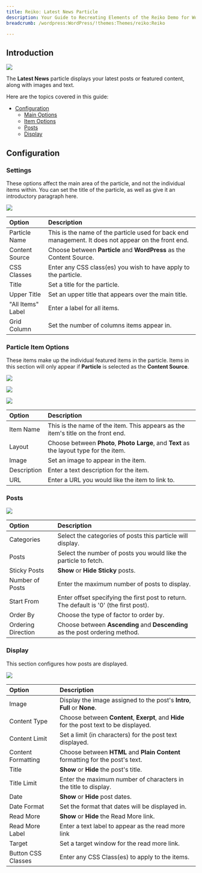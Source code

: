 ```yaml
---
title: Reiko: Latest News Particle
description: Your Guide to Recreating Elements of the Reiko Demo for WordPress
breadcrumb: /wordpress:WordPress/!themes:Themes/reiko:Reiko

---
```


## Introduction

![](assets/particle_latestnews1.png)

The **Latest News** particle displays your latest posts or featured content, along with images and text.

Here are the topics covered in this guide:

* [Configuration](#configuration)
    - [Main Options](#settings)
    - [Item Options](#particle-item-options)
    - [Posts](#posts)
    - [Display](#display)

## Configuration

### Settings 

These options affect the main area of the particle, and not the individual items within. You can set the title of the particle, as well as give it an introductory paragraph here.

![](assets/particle_latestnews2.png)

| Option            | Description                                                                                         |
| :-----            | :-----                                                                                              |
| Particle Name     | This is the name of the particle used for back end management. It does not appear on the front end. |
| Content Source    | Choose between **Particle** and **WordPress** as the Content Source.                                   |
| CSS Classes       | Enter any CSS class(es) you wish to have apply to the particle.                                     |
| Title             | Set a title for the particle.                                                                       |
| Upper Title       | Set an upper title that appears over the main title.                                                |
| "All Items" Label | Enter a label for all items.                                                                        |
| Grid Column       | Set the number of columns items appear in.                                                          |

### Particle Item Options

These items make up the individual featured items in the particle. Items in this section will only appear if **Particle** is selected as the **Content Source**.

![](assets/particle_latestnews3.png)

![](assets/particle_latestnews4.png)

![](assets/particle_latestnews5.png)

| Option      | Description                                                                              |
| :-----      | :-----                                                                                   |
| Item Name   | This is the name of the item. This appears as the item's title on the front end.         |
| Layout      | Choose between **Photo**, **Photo Large**, and **Text** as the layout type for the item. |
| Image       | Set an image to appear in the item.                                                      |
| Description | Enter a text description for the item.                                                   |
| URL         | Enter a URL you would like the item to link to.                                          |

### Posts

![](assets/particle_latestnews6.png)

| Option             | Description                                                                            |
| :-----             | :-----                                                                                 |
| Categories         | Select the categories of posts this particle will display.                             |
| Posts              | Select the number of posts you would like the particle to fetch.                       |
| Sticky Posts       | **Show** or **Hide** **Sticky** posts.                                                 |
| Number of Posts    | Enter the maximum number of posts to display.                                          |
| Start From         | Enter offset specifying the first post to return. The default is '0' (the first post). |
| Order By           | Choose the type of factor to order by.                                                 |
| Ordering Direction | Choose between **Ascending** and **Descending** as the post ordering method.           |

### Display

This section configures how posts are displayed.

![](assets/particle_latestnews7.png)

| Option             | Description                                                                             |
| :-----             | :-----                                                                                  |
| Image              | Display the image assigned to the post's **Intro**, **Full** or **None**.               |
| Content Type       | Choose between **Content**, **Exerpt**, and **Hide** for the post text to be displayed. |
| Content Limit      | Set a limit (in characters) for the post text displayed.                                |
| Content Formatting | Choose between **HTML** and **Plain Content** formatting for the post's text.           |
| Title              | **Show** or **Hide** the post's title.                                                  |
| Title Limit        | Enter the maximum number of characters in the title to display.                         |
| Date               | **Show** or **Hide** post dates.                                                        |
| Date Format        | Set the format that dates will be displayed in.                                         |
| Read More          | **Show** or **Hide** the Read More link.                                                |
| Read More Label    | Enter a text label to appear as the read more link                                      |
| Target             | Set a target window for the read more link.                                             |
| Button CSS Classes | Enter any CSS Class(es) to apply to the items.                                          |

